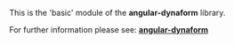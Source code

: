 This is the 'basic' module of the **angular-dynaform** library.

For further information please see:
[**angular-dynaform**](https://github.com/gms1/angular-dynaform/)
